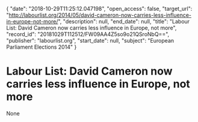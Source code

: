 {
  "date": "2018-10-29T11:25:12.047198", 
  "open_access": false, 
  "target_url": "http://labourlist.org/2014/05/david-cameron-now-carries-less-influence-in-europe-not-more/", 
  "description": null, 
  "end_date": null, 
  "title": "Labour List: David Cameron now carries less influence in Europe, not more", 
  "record_id": "20181029T112512/FW09AA4Z5so9o21QSroNbQ==", 
  "publisher": "labourlist.org", 
  "start_date": null, 
  "subject": "European Parliament Elections 2014"
}

# Labour List: David Cameron now carries less influence in Europe, not more

None